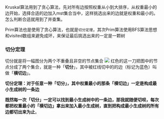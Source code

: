 Kruskal算法用到了贪心算法，先对所有边按照权重从小到大排序，从权重最小的边开始，选择合适的边加入mst集合当中，这样挑选出来的边就是权重和最小的。怎么判断合适就用到了并查集。

Prim算法也是使用了贪心算法，也就是`切分定理`，其次Prim算法使用BFS算法思想和visited数组来避免成环，来保证最后挑选出来的一定是一颗树

### 切分定理
切分就是将一幅图分为两个不重叠且非空的节点集合
![](https://pic1.imgdb.cn/item/6820217258cb8da5c8ebb6a3.png)
红色的这一刀把图中的节点分成了两个集合，就是一种「**切分**」，其中被红线切中的的边（标记为蓝色）叫做「**横切边**」。

**切分定理：对于任意一种「切分」，其中权重最小的那条「横切边」一定是构成最小生成树的一条边**

**既然每一次「切分」一定可以找到最小生成树中的一条边，那我就随便切呗，每次都把权重最小的「横切边」拿出来加入最小生成树，直到把构成最小生成树的所有边都切出来为止**。